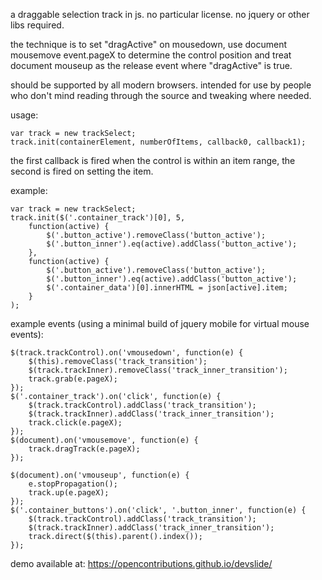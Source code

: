 a draggable selection track in js.  no particular license.  no jquery or other libs required.

the technique is to set "dragActive" on mousedown, use document mousemove event.pageX to determine the control position and treat document mouseup as the release event where "dragActive" is true.

should be supported by all modern browsers.  intended for use by people who don't mind reading through the source and tweaking where needed.

usage:

    var track = new trackSelect;
    track.init(containerElement, numberOfItems, callback0, callback1);


the first callback is fired when the control is within an item range, the second is fired on setting the item.

example:

    var track = new trackSelect;
    track.init($('.container_track')[0], 5,
        function(active) {
            $('.button_active').removeClass('button_active');
            $('.button_inner').eq(active).addClass('button_active');
        },
        function(active) {
            $('.button_active').removeClass('button_active');
            $('.button_inner').eq(active).addClass('button_active');
            $('.container_data')[0].innerHTML = json[active].item;
        }
    );


example events (using a minimal build of jquery mobile for virtual mouse events):

    $(track.trackControl).on('vmousedown', function(e) {
        $(this).removeClass('track_transition');
        $(track.trackInner).removeClass('track_inner_transition');
        track.grab(e.pageX);
    });
    $('.container_track').on('click', function(e) {
        $(track.trackControl).addClass('track_transition');
        $(track.trackInner).addClass('track_inner_transition');
        track.click(e.pageX);
    });
    $(document).on('vmousemove', function(e) {
        track.dragTrack(e.pageX);
    });

    $(document).on('vmouseup', function(e) {
        e.stopPropagation();
        track.up(e.pageX);
    });
    $('.container_buttons').on('click', '.button_inner', function(e) {
        $(track.trackControl).addClass('track_transition');
        $(track.trackInner).addClass('track_inner_transition');
        track.direct($(this).parent().index());
    });

demo available at: https://opencontributions.github.io/devslide/
